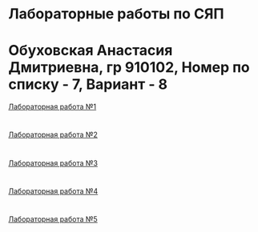# Лабораторные работы по СЯП
# Обуховская Анастасия Дмитриевна, гр 910102, Номер по списку - 7, Вариант - 8


[Лабораторная работа №1](LR1.pdf)
#
[Лабораторная работа №2](LR2.pdf)
#
[Лабораторная работа №3](LR3.pdf)
#
[Лабораторная работа №4](LR4.pdf)
#
[Лабораторная работа №5](LR5.pdf)
